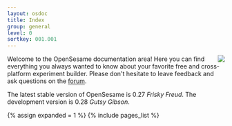 ```yaml
---
layout: osdoc
title: Index
group: general
level: 0
sortkey: 001.001
---
```


<div style='float:right;margin-left:16px;'>
<img src="/img/fig/fig1.1.1.png" />
</div>

Welcome to the OpenSesame documentation area! Here you can find everything you always wanted to know about your favorite free and cross-platform experiment builder. Please don't hesitate to leave feedback and ask questions on the [forum][].

The latest stable version of OpenSesame is 0.27 *Frisky Freud*. The development version is 0.28 *Gutsy Gibson*.

<div id='index'>
{% assign expanded = 1 %}
{% include pages_list %}
</div>

[forum]: http://forum.cogsci.nl/